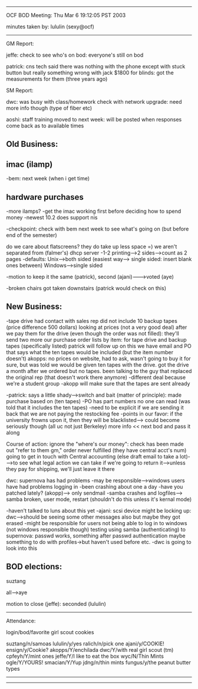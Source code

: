-------------------------------------------------------------------------------------------------


OCF BOD Meeting: Thu Mar  6 19:12:05 PST 2003

minutes taken by: lululin (sexy@ocf)

-------------------------------------------------------------------------------------------------

GM Report:

jeffe: check to see who's on bod: everyone's still on bod

patrick: cns tech said there was nothing with the phone except with stuck button
but really something wrong with jack
$1800 for blinds: got the measurements for them (three years ago)


SM Report:

dwc:
was busy with class/homework
check with network upgrade: need more info though (type of fiber etc)

aoshi:
staff training moved to next week: will be posted when responses come back as to available times

Old Business:
-------------

imac (ilamp)
-------------
-bem: next week (when i get time)


hardware purchases
-------------------
-more ilamps?
-get the imac working first before deciding how to spend money
-newest 10.2 does support nis

-checkpoint: check with bem next week to see what's going on (but before end of the semester)

do we care about flatscreens? they do take up less space =)
we aren't separated from (falmer's) dhcp server
-1-2 printing-->2 sides-->count as 2 pages
-defaults:
	Unix-->both sided (easiest way--> single sided: insert blank ones between) 
	Windows-->single sided

-motion to keep it the same (patrick), second (ajani)--->voted (aye)


-broken chairs got taken downstairs (patrick would check on this)


New Business:
-------------

-tape drive
 had contact with sales rep
 did not include 10 backup tapes (price difference 500 dollars)
 looking at prices (not a very good deal) 
 after we pay them for the drive (even though the order was not filled): they'll send two more
 our purchase order lists by item: for tape drive and backup tapes (specifically listed)
 patrick will follow up on this
 we have email and PO that says what the ten tapes would be included (but the item number doesn't)
 akopps: no prices on website, had to ask, wasn't going to buy it for sure, but was told we would be given ten tapes with the drive. got the drive a month after we ordered but no tapes. been talking to the guy that replaced the original rep (that doesn't work there anymore) 
 -different deal because we're a student group
 -akopp will make sure that the tapes are sent already

 -patrick: says a little shady-->switch and bait (matter of principle): made purchase based on (ten tapes)
 -PO has part numbers no one can read (was told that it includes the ten tapes)
 -need to be explicit if we are sending it back that we are not paying the restocking fee
 -points in our favor: if the university frowns upon it, then they will be blacklisted--> 
  could become seriously though (all uc not just Berkeley)
  more info << next bod and pass it along

  Course of action: ignore the "where's our money": check has been made out
                    "refer to them gm," order never fulfilled (they have central acct's num)
                    going to get in touch with Central accounting (else draft email to take a lot)-
	          -->to see what legal action we can take
		if we're going to return it-->unless they pay for shipping, 
				         we'll just leave it there

dwc: supernova has had problems
-may be responsible-->windows users have had problems logging in
-been crashing about one a day
-have you patched lately? (akopp)--> only sendmail
-samba crashes and logfiles-->
		   samba broken, user mode, restart (shouldn't do this unless it's kernal mode)

-haven't talked to luns about this yet
-ajani: scsi device might be locking up: dwc-->should be seeing some other messages also
 but maybe they got erased
-might be responsible for users not being able to log in to windows (not windows responsible though)
 testing using samba (authenticating) to supernova: passwd works, something after passwd authentication
 maybe something to do with profiles->but haven't used before etc.
 -dwc is going to look into this 



BOD elections:
--------------

suztang

all-->aye


motion to close (jeffe): seconded (lululin)

-------------------------------------------------------------------------------------------------

Attendance:


login/bod/favorite girl scout cookies

suztang/n/samoas
lululin/y/yes
ralich/n/pick one
ajani/y/COOKIE!
ensign/y/Cookie?
akopps/Y/enchilada
dwc/Y/with real girl scout (tm)
cpfeyh/Y/mint ones
jeffe/Y/I like to eat the box
wyc/N/Thin Mints
ogle/Y/YOURS!
smacian/Y/Yup
jdng/n/thin mints
fungus/y/the peanut butter types





-------------------------------------------------------------------------------------------------








-------------------------------------------------------------------------------------------------